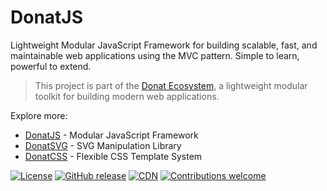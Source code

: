 # DonatJS  
Lightweight Modular JavaScript Framework for building scalable, fast, and maintainable web applications using the MVC pattern. Simple to learn, powerful to extend.  

> This project is part of the [Donat Ecosystem](https://github.com/sismadi), a lightweight modular toolkit for building modern web applications.

Explore more:
- [DonatJS](https://github.com/sismadi/donatjs) - Modular JavaScript Framework
- [DonatSVG](https://github.com/sismadi/donatsvg) - SVG Manipulation Library
- [DonatCSS](https://github.com/sismadi/donatcss) - Flexible CSS Template System

[![License](https://img.shields.io/github/license/sismadi/DonatJS)](LICENSE)
[![GitHub release](https://img.shields.io/github/v/release/sismadi/DonatJS)](https://github.com/sismadi/DonatJS/releases)
[![CDN](https://img.shields.io/badge/CDN-jsDelivr-blue)](https://cdn.jsdelivr.net/gh/sismadi/DonatJS@1.0.0/donatjs.min.js)
[![Contributions welcome](https://img.shields.io/badge/contributions-welcome-brightgreen)](CONTRIBUTING.md)
